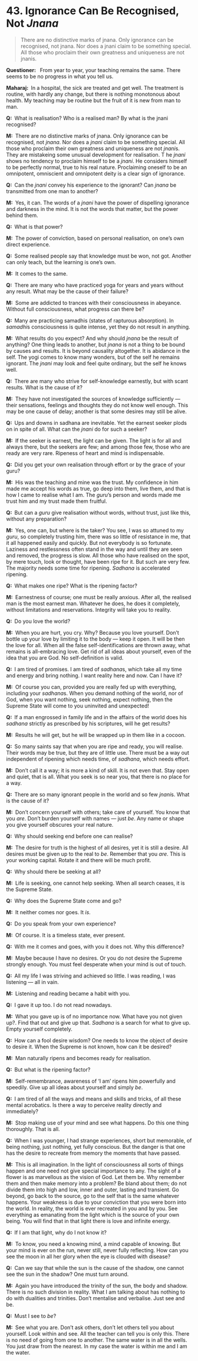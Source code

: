 # 43. Ignorance Can Be Recognised, Not *Jnana*

>There are no distinctive marks of <span style=font-style:normal>jnana</span>. 
Only ignorance can be recognised, not <span style=font-style:normal>jnana</span>. 
Nor does a <span style=font-style:normal>jnani</span> claim to be something special. 
All those who proclaim their own greatness and uniqueness are not <span style=font-style:normal>jnani</span>s.

**Questioner:**&ensp; From year to year, your teaching remains the same. 
There seems to be no progress in what you tell us.

**Maharaj:**&ensp;In a hospital, the sick are treated and get well. 
The treatment is routine, with hardly any change, but there is nothing monotonous about health. 
My teaching may be routine but the fruit of it is new from man to man.

**Q:**&ensp;What is realisation? 
Who is a realised man? 
By what is the <span data-tippy-content="The knower, especially of the higher knowledge derived from meditation; “closely related to the knowledge of Brahman”. (<em>jna</em>, to know; <em>jnani</em>, the knower.)">jnani</span> recognised?

**M:**&ensp;There are no distinctive marks of <span data-tippy-content="The knower, especially of the higher knowledge derived from meditation; “closely related to the knowledge of Brahman”. (<em>jna</em>, to know; <em>jnani</em>, the knower.)">jnana</span>. 
Only ignorance can be recognised, not *jnana*. 
Nor does a *jnani* claim to be something special. 
All those who proclaim their own greatness and uniqueness are not *jnani*s. 
They are mistakeing some unusual development for realisation. T
he *jnani* shows no tendency to proclaim himself to be a *jnani*. 
He considers himself to be perfectly normal, true to his real nature. 
Proclaiming oneself to be an omnipotent, omniscient and omnipotent deity is a clear sign of ignorance.

**Q:**&ensp;Can the *jnani* convey his experience to the ignorant? 
Can *jnana* be transmitted from one man to another?

**M:**&ensp;Yes, it can. 
The words of a *jnani* have the power of dispelling ignorance and darkness in the mind. 
It is not the words that matter, but the power behind them.

**Q:**&ensp;What is that power?

**M:**&ensp;The power of conviction, based on personal realisation, on one’s own direct experience.

**Q:**&ensp;Some realised people say that knowledge must be won, not got. 
Another can only teach, but the learning is one’s own.

**M:**&ensp;It comes to the same.

**Q:**&ensp;There are many who have practiced <span data-tippy-content="One of the six systems of the Hindu philosophy (from <em>yoj</em>, to yoke or join). <em>Yoga</em> teaches the means by which the individual spirit (<em>jivatma</em>) can be joined or united with the universal spirit (<em>Paramatma</em>).">yoga</span> for years and years without any result. 
What may be the cause of their failure?

**M:**&ensp;Some are addicted to trances with their consciousness in abeyance. 
Without full consciousness, what progress can there be?

**Q:**&ensp;Many are practicing <span data-tippy-content="Superconscious state, profound meditation, trance, rapturous absorption. A practice of <em>yoga</em> in which the seeker (<em>sadhaka</em>) becomes one with the object of his meditation (<em>sadhya</em>), thus attaining unqualified bliss. “<em>Samadhi</em> is a state in which you transcend the bounds of your body, mind and self-identity, and merge into an undifferentiated unity with all that is”.">samadhi</span>s (states of rapturous absorption). 
In *samadhi*s consciousness is quite intense, yet they do not result in anything.

**M:**&ensp;What results do you expect? 
And why should *jnana* be the result of anything? 
One thing leads to another, but *jnana* is not a thing to be bound by causes and results. 
It is beyond causality altogether. 
It is abidance in the self. 
The <span data-tippy-content="One who practices <em>yoga</em>.">yogi</span> comes to know many wonders, but of the self he remains ignorant. 
The *jnani* may look and feel quite ordinary, but the self he knows well.

**Q:**&ensp;There are many who strive for self-knowledge earnestly, but with scant results. 
What is the cause of it?

**M:**&ensp;They have not investigated the sources of knowledge sufficiently — their sensations, feelings and thoughts they do not know well enough. 
This may be one cause of delay; another is that some desires may still be alive.

**Q:**&ensp;Ups and downs in <span data-tippy-content="The practice which produces success, <em>siddhi</em>.">sadhana</span> are inevitable. 
Yet the earnest seeker plods on in spite of all. 
What can the *jnani* do for such a seeker?

**M:**&ensp;If the seeker is earnest, the light can be given. 
The light is for all and always there, but the seekers are few; and among those few, those who are ready are very rare. 
Ripeness of heart and mind is indispensable.

**Q:**&ensp;Did you get your own realisation through effort or by the grace of your <span data-tippy-content="Spiritual teacher, preceptor.">guru</span>?

**M:**&ensp;His was the teaching and mine was the trust. 
My confidence in him made me accept his words as true, go deep into them, live them, and that is how I came to realise what I am. 
The *guru*’s person and words made me trust him and my trust made them fruitful.

**Q:**&ensp;But can a *guru* give realisation without words, without trust, just like this, without any preparation?

**M:**&ensp;Yes, one can, but where is the taker? 
You see, I was so attuned to my *guru*, so completely trusting him, there was so little of resistance in me, that it all happened easily and quickly. 
But not everybody is so fortunate. 
Laziness and restlessness often stand in the way and until they are seen and removed, the progress is slow. 
All those who have realised on the spot, by mere touch, look or thought, have been ripe for it. 
But such are very few. 
The majority needs some time for ripening. 
*Sadhana* is accelerated ripening.

**Q:**&ensp;What makes one ripe? 
What is the ripening factor?

**M:**&ensp;Earnestness of course; one must be really anxious. After all, the realised man is the most earnest man. 
Whatever he does, he does it completely, without limitations and reservations. 
Integrity will take you to reality.

**Q:**&ensp;Do you love the world?

**M:**&ensp;When you are hurt, you cry. 
Why? 
Because you love yourself. 
Don’t bottle up your love by limiting it to the body — keep it open. 
It will be then the love for all. 
When all the false self-identifications are thrown away, what remains is all-embracing love. Get rid of all ideas about yourself, even of the idea that you are God. 
No self-definition is valid. 

**Q:**&ensp;I am tired of promises. 
I am tired of *sadhana*s, which take all my time and energy and bring nothing. 
I want reality here and now. 
Can I have it?

**M:**&ensp;Of course you can, provided you are really fed up with everything, including your *sadhana*s. 
When you demand nothing of the world, nor of God, when you want nothing, seek nothing, expect nothing, then the Supreme State will come to you uninvited and unexpected!

**Q:**&ensp;If a man engrossed in family life and in the affairs of the world does his *sadhana* strictly as prescribed by his scriptures, will he get results?

**M:**&ensp;Results he will get, but he will be wrapped up in them like in a cocoon.

**Q:**&ensp;So many saints say that when you are ripe and ready, you will realise. 
Their words may be true, but they are of little use. 
There must be a way out independent of ripening which needs time, of *sadhana*, which needs effort.

**M:**&ensp;Don’t call it a way; it is more a kind of skill. 
It is not even that. 
Stay open and quiet, that is all. 
What you seek is so near you, that there is no place for a way.

**Q:**&ensp;There are so many ignorant people in the world and so few *jnani*s. 
What is the cause of it? 

**M:**&ensp;Don’t concern yourself with others; take care of yourself. 
You know that you *are*. Don’t burden yourself with names — just *be*. 
Any name or shape you give yourself obscures your real nature.

**Q:**&ensp;Why should seeking end before one can realise?

**M:**&ensp;The desire for truth is the highest of all desires, yet it is still a desire. 
All desires must be given up to the real to *be*. 
Remember that you *are*. 
This is your working capital. 
Rotate it and there will be much profit.

**Q:**&ensp;Why should there be seeking at all?

**M:**&ensp;Life is seeking, one cannot help seeking. 
When all search ceases, it is the Supreme State.

**Q:**&ensp;Why does the Supreme State come and go?

**M:**&ensp;It neither comes nor goes. 
It *is*.

**Q:**&ensp;Do you speak from your own experience?

**M:**&ensp;Of course. 
It is a timeless state, ever present.

**Q:**&ensp;With me it comes and goes, with you it does not. 
Why this difference?

**M:**&ensp;Maybe because I have no desires. 
Or you do not desire the Supreme strongly enough. 
You must feel desperate when your mind is out of touch.

**Q:**&ensp;All my life I was striving and achieved so little. 
I was reading, I was listening — all in vain.

**M:**&ensp;Listening and reading became a habit with you.

**Q:**&ensp;I gave it up too. 
I do not read nowadays.

**M:**&ensp;What you gave up is of no importance now. 
What have you not given up?. 
Find that out and give up that. 
*Sadhana* is a search for what to give up. 
Empty yourself completely.

**Q:**&ensp;How can a fool desire wisdom? 
One needs to know the object of desire to desire it. 
When the Supreme is not known, how can it be desired?

**M:**&ensp;Man naturally ripens and becomes ready for realisation.

**Q:**&ensp;But what is the ripening factor?

**M:**&ensp;Self-remembrance, awareness of ‘I am’ ripens him powerfully and speedily. 
Give up all ideas about yourself and simply *be*.

**Q:**&ensp;I am tired of all the ways and means and skills and tricks, of all these mental acrobatics. 
Is there a way to perceive reality directly and immediately?

**M:**&ensp;Stop making use of your mind and see what happens. 
Do this one thing thoroughly. 
That is all.

**Q:**&ensp;When I was younger, I had strange experiences, short but memorable, of being nothing, just nothing, yet fully conscious. 
But the danger is that one has the desire to recreate from memory the moments that have passed.

**M:**&ensp;This is all imagination. 
In the light of consciousness all sorts of things happen and one need not give special importance to any. 
The sight of a flower is as marvellous as the vision of God. 
Let them be. 
Why remember them and then make memory into a problem? 
Be bland about them; do not divide them into high and low, inner and outer, lasting and transient. 
Go beyond, go back to the source, go to the self that is the same whatever happens. 
Your weakness is due to your conviction that you were born into the world. 
In reality, the world is ever recreated in you and by you. 
See everything as emanating from the light which is the source of your own being. 
You will find that in that light there is love and infinite energy.

**Q:**&ensp;If I am that light, why do I not know it?

**M:**&ensp;To know, you need a knowing mind, a mind capable of knowing. 
But your mind is ever on the run, never still, never fully reflecting. 
How can you see the moon in all her glory when the eye is clouded with disease?

**Q:**&ensp;Can we say that while the sun is the cause of the shadow, one cannot see the sun in the shadow? 
One must turn around.

**M:**&ensp;Again you have introduced the trinity of the sun, the body and shadow. 
There is no such division in reality. 
What I am talking about has nothing to do with dualities and trinities. 
Don’t mentalise and verbalise. 
Just see and be.

**Q:**&ensp;Must I see to *be*?

**M:**&ensp;See what you are. 
Don’t ask others, don’t let others tell you about yourself. 
Look within and see. 
All the teacher can tell you is only this. 
There is no need of going from one to another. 
The same water is in all the wells. 
You just draw from the nearest. 
In my case the water is within me and I am the water.

<script>
export default {
  props: ["slot-key"],
  mounted () {
    tippy("[data-tippy-content]", {allowHTML: true});
  }
}
</script>